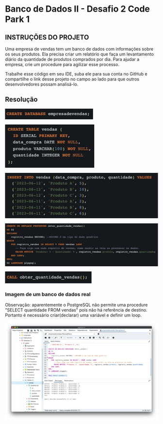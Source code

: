 # Banco de Dados II - Desafio 2 Code Park 1

## INSTRUÇÕES DO PROJETO

Uma empresa de vendas tem um banco de dados com informações sobre os seus produtos. Ela precisa criar um relatório que faça um levantamento diário da quantidade de produtos comprados por dia. Para ajudar a empresa, crie um procedure para agilizar esse processo.

Trabalhe esse código em seu IDE, suba ele para sua conta no GitHub e compartilhe o link desse projeto no campo ao lado para que outros desenvolvedores possam analisá-lo.

## Resolução

![Resolução01](./img/1.png)

![Resolução02](./img/2.png)

![Resolução03](./img/3.png)

![Resolução04](./img/4.png)

![Resolução05](./img/5.png)

### Imagem de um banco de dados real
Observação: aparentemente o PostgreSQL não permite uma procedure "SELECT quantidade FROM vendas" pois não há referência
de destino. Portanto é necessário criar(declarar) uma variável e definir um loop.

![Imagem de um banco de dados real](./img/banco%20de%20dados%20real.png)
